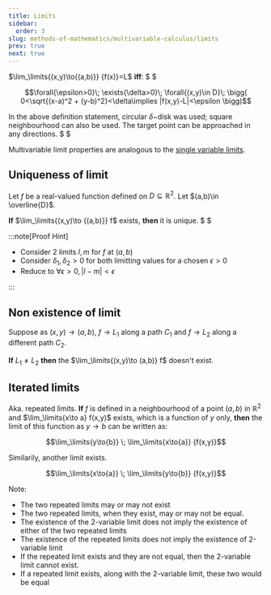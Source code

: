 ```yaml
---
title: Limits
sidebar:
  order: 3
slug: methods-of-mathematics/multivariable-calculus/limits
prev: true
next: true
---
```


$\lim_\limits{(x,y)\to{(a,b)}} {f(x)}=L$ **iff**: $ $

```math
\forall{\epsilon>0}\;
\exists{\delta>0}\;
\forall{(x,y)\in D}\;
\bigg(
  0<\sqrt{(x-a)^2 + (y-b)^2}<\delta\implies |f(x,y)-L|<\epsilon
\bigg)
```

In the above definition statement, circular $\delta-$disk was used; square
neighbourhood can also be used. The target point can be approached in any
directions. $ $

Multivariable limit properties are analogous to the
[single variable limits](https://s1.sahithyan.dev/mathematics/real-analysis/limits/#properties).

## Uniqueness of limit

Let $f$ be a real-valued function defined on $D\subseteq \mathbb{R}^2$. Let
$(a,b)\in \overline{D}$.

**If** $\lim_\limits{(x,y)\to {(a,b)}} f$ exists, **then** it is unique. $ $

:::note[Proof Hint]

- Consider 2 limits $l,m$ for $f$ at $(a,b)$
- Consider $\delta_1, \delta_2 > 0$ for both limitting values for a chosen
  $\epsilon \gt 0$
- Reduce to $\forall \epsilon \gt 0, |l-m| < \epsilon$

:::

## Non existence of limit

Suppose as $(x,y) \to (a,b)$, $f \to L_1$ along a path $C_1$ and $f\to L_2$
along a different path $C_2$.

**If** $L_1 \neq L_2$ **then** the $\lim_\limits{(x,y)\to (a,b)} f$ doesn't
exist.

## Iterated limits

Aka. repeated limits. **If** $f$ is defined in a neighbourhood of a point $(a,b)$
in $\mathbb{R}^2$ and $\lim_\limits{x\to a} f(x,y)$ exists, which is a function
of $y$ only, **then** the limit of this function as $y\to b$ can be written as:

```math
\lim_\limits{y\to{b}}
\;
\lim_\limits{x\to{a}}
 {f(x,y)}
```

Similarily, another limit exists.

```math
\lim_\limits{x\to{a}}
\;
\lim_\limits{y\to{b}}
 {f(x,y)}
```

Note:

- The two repeated limits may or may not exist
- The two repeated limits, when they exist, may or may not be equal.
- The existence of the 2-variable limit does not imply the existence of either
  of the two repeated limits
- The existence of the repeated limits does not imply the existence of
  2-variable limit
- If the repeated limit exists and they are not equal, then the 2-variable limit
  cannot exist.
- If a repeated limit exists, along with the 2-variable limit, these two would
  be equal

